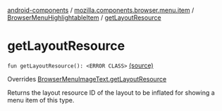 [android-components](../../index.md) / [mozilla.components.browser.menu.item](../index.md) / [BrowserMenuHighlightableItem](index.md) / [getLayoutResource](./get-layout-resource.md)

# getLayoutResource

`fun getLayoutResource(): <ERROR CLASS>` [(source)](https://github.com/mozilla-mobile/android-components/blob/master/components/browser/menu/src/main/java/mozilla/components/browser/menu/item/BrowserMenuHighlightableItem.kt#L72)

Overrides [BrowserMenuImageText.getLayoutResource](../-browser-menu-image-text/get-layout-resource.md)

Returns the layout resource ID of the layout to be inflated for showing a menu item of this
type.

